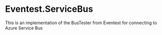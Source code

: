 # Eventest.ServiceBus

This is an implementation of the BusTester from Eventest for connecting to Azure Service Bus